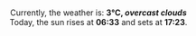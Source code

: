 <p  align="center"><br/>Currently, the weather is: <b> 3°C, <i>overcast clouds</i></b></br>Today, the sun rises at <b>06:33</b> and sets at <b>17:23</b>.</p>